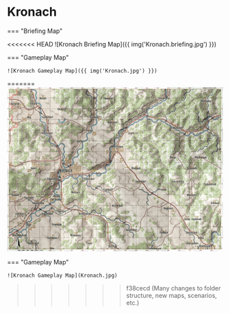 # Kronach

=== "Briefing Map"

<<<<<<< HEAD
    ![Kronach Briefing Map]({{ img('Kronach.briefing.jpg') }})

=== "Gameplay Map"

    ![Kronach Gameplay Map]({{ img('Kronach.jpg') }})
=======
    ![Kronach Briefing Map](Kronach.briefing.jpg)

=== "Gameplay Map"

    ![Kronach Gameplay Map](Kronach.jpg)
>>>>>>> f38cecd (Many changes to folder structure, new maps, scenarios, etc.)
